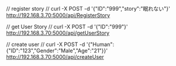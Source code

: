 // register story
// curl -X POST -d '{"ID":"999","story":"眠れない"}' http://192.168.3.70:5000/api/RegisterStory

// get User Story
// curl -X POST -d '{"ID":"999"}' http://192.168.3.70:5000/api/getUserStory

// create user
// curl -X POST -d '{"Human":{"ID":"123","Gender":"Male","Age":"21"}}' http://192.168.3.70:5000/api/createUser